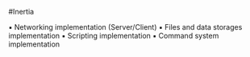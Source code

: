 #Inertia

▪ Networking implementation (Server/Client)
▪ Files and data storages implementation
▪ Scripting implementation
▪ Command system implementation
